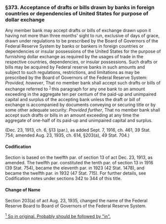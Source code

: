### §373. Acceptance of drafts or bills drawn by banks in foreign countries or dependencies of United States for purpose of dollar exchange ###

Any member bank may accept drafts or bills of exchange drawn upon it having not more than three months' sight to run, exclusive of days of grace, drawn under regulations to be prescribed by the Board of Governors of the Federal Reserve System by banks or bankers in foreign countries or dependencies or insular possessions of the United States for the purpose of furnishing dollar exchange as required by the usages of trade in the respective countries, dependencies, or insular possessions. Such drafts or bills may be acquired by Federal reserve banks in such amounts and subject to such regulations, restrictions, and limitations as may be prescribed by the Board of Governors of the Federal Reserve System: *Provided, however*, That no member bank shall accept such drafts or bills of exchange referred to <sup><a href="#373_1_target" name="373_1">1</a></sup> this paragraph for any one bank to an amount exceeding in the aggregate ten per centum of the paid-up and unimpaired capital and surplus of the accepting bank unless the draft or bill of exchange is accompanied by documents conveying or securing title or by some other adequate security: *Provided further*, That no member bank shall accept such drafts or bills in an amount exceeding at any time the aggregate of one-half of its paid-up and unimpaired capital and surplus.

(Dec. 23, 1913, ch. 6, §13 (par.), as added Sept. 7, 1916, ch. 461, 39 Stat. 754; amended Aug. 23, 1935, ch. 614, §203(a), 49 Stat. 704.)

#### Codification ####

Section is based on the twelfth par. of section 13 of act Dec. 23, 1913, as amended. The twelfth par. constituted the tenth par. of section 13 in 1916 (39 Stat. 754), became the eleventh par. in 1923 (42 Stat. 1478), and became the twelfth par. in 1932 (47 Stat. 715). For further details, see Codification notes under sections 342 to 344 of this title.

#### Change of Name ####

Section 203(a) of act Aug. 23, 1935, changed the name of the Federal Reserve Board to Board of Governors of the Federal Reserve System.

[<sup>1</sup> So in original. Probably should be followed by "in".](#373_1)